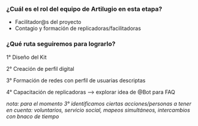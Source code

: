 ### ¿Cuál es el rol del equipo de Artilugio en esta etapa?
* Facilitador@s del proyecto
* Contagio y formación de replicadoras/facilitadoras

### ¿Qué ruta seguiremos para lograrlo?
1° Diseño del Kit

2° Creación de perfil digital

3° Formación de redes con perfil de usuarias descriptas

4° Capacitación de replicadoras --> explorar idea de @Bot para FAQ


*nota: para el momento 3° identificamos ciertas acciones/personas a tener en cuenta: voluntarios, servicio social, mapeos simultáneos, intercambios con bnaco de tiempo*

